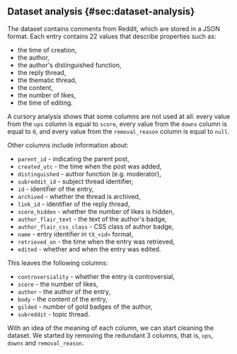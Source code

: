 ## Dataset analysis {#sec:dataset-analysis}

The dataset contains comments from Reddit, which are stored in a JSON format. Each entry contains 22 values that describe properties such as:

- the time of creation,
- the author,
- the author's distinguished function,
- the reply thread,
- the thematic thread,
- the content,
- the number of likes,
- the time of editing.

A cursory analysis shows that some columns are not used at all: every value from the `ups` column is equal to `score`, every value from the `downs` column is equal to `0`, and every value from the `removal_reason` column is equal to `null`.

Other columns include information about:

- `parent_id` - indicating the parent post,
- `created_utc` - the time when the post was added,
- `distinguished` - author function (e.g. moderator),
- `subreddit_id` - subject thread identifier,
- `id` - identifier of the entry,
- `archived` - whether the thread is archived,
- `link_id` - identifier of the reply thread,
- `score_hidden` - whether the number of likes is hidden,
- `author_flair_text` - the text of the author's badge,
- `author_flair_css_class` - CSS class of author badge,
- `name` - entry identifier in `tX_<id>` format,
- `retrieved_on` - the time when the entry was retrieved,
- `edited` - whether and when the entry was edited.

This leaves the following columns:

- `controversiality` - whether the entry is controversial,
- `score` - the number of likes,
- `author` - the author of the entry,
- `body` - the content of the entry,
- `gilded` - number of gold badges of the author,
- `subreddit` - topic thread.

With an idea of the meaning of each column, we can start cleaning the dataset. We started by removing the redundant 3 columns, that is, `ups`, `downs` and `removal_reason`.